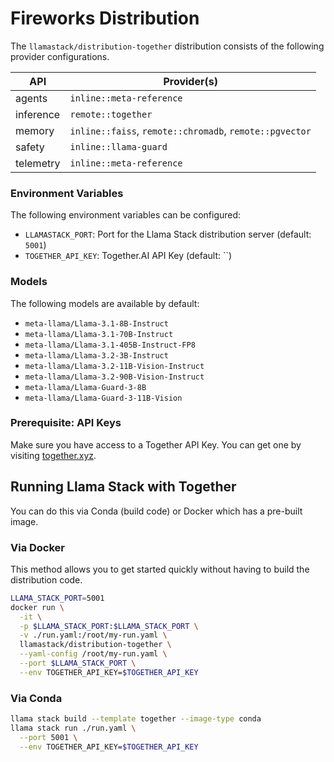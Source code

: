 # Fireworks Distribution

The `llamastack/distribution-together` distribution consists of the following provider configurations.

| API | Provider(s) |
|-----|-------------|
| agents | `inline::meta-reference` |
| inference | `remote::together` |
| memory | `inline::faiss`, `remote::chromadb`, `remote::pgvector` |
| safety | `inline::llama-guard` |
| telemetry | `inline::meta-reference` |


### Environment Variables

The following environment variables can be configured:

- `LLAMASTACK_PORT`: Port for the Llama Stack distribution server (default: `5001`)
- `TOGETHER_API_KEY`: Together.AI API Key (default: ``)

### Models

The following models are available by default:

- `meta-llama/Llama-3.1-8B-Instruct`
- `meta-llama/Llama-3.1-70B-Instruct`
- `meta-llama/Llama-3.1-405B-Instruct-FP8`
- `meta-llama/Llama-3.2-3B-Instruct`
- `meta-llama/Llama-3.2-11B-Vision-Instruct`
- `meta-llama/Llama-3.2-90B-Vision-Instruct`
- `meta-llama/Llama-Guard-3-8B`
- `meta-llama/Llama-Guard-3-11B-Vision`


### Prerequisite: API Keys

Make sure you have access to a Together API Key. You can get one by visiting [together.xyz](https://together.xyz/).


## Running Llama Stack with Together

You can do this via Conda (build code) or Docker which has a pre-built image.

### Via Docker

This method allows you to get started quickly without having to build the distribution code.

```bash
LLAMA_STACK_PORT=5001
docker run \
  -it \
  -p $LLAMA_STACK_PORT:$LLAMA_STACK_PORT \
  -v ./run.yaml:/root/my-run.yaml \
  llamastack/distribution-together \
  --yaml-config /root/my-run.yaml \
  --port $LLAMA_STACK_PORT \
  --env TOGETHER_API_KEY=$TOGETHER_API_KEY
```

### Via Conda

```bash
llama stack build --template together --image-type conda
llama stack run ./run.yaml \
  --port 5001 \
  --env TOGETHER_API_KEY=$TOGETHER_API_KEY
```
